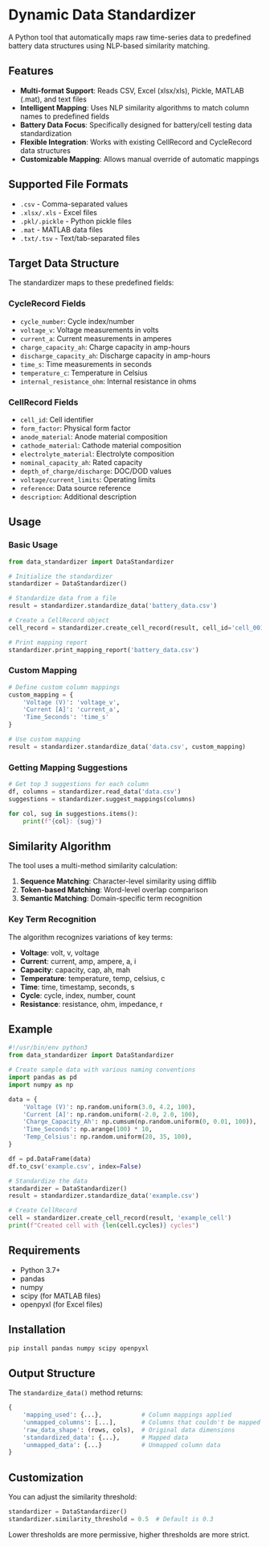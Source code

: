 # Dynamic Data Standardizer

A Python tool that automatically maps raw time-series data to predefined battery data structures using NLP-based similarity matching.

## Features

- **Multi-format Support**: Reads CSV, Excel (xlsx/xls), Pickle, MATLAB (.mat), and text files
- **Intelligent Mapping**: Uses NLP similarity algorithms to match column names to predefined fields
- **Battery Data Focus**: Specifically designed for battery/cell testing data standardization
- **Flexible Integration**: Works with existing CellRecord and CycleRecord data structures
- **Customizable Mapping**: Allows manual override of automatic mappings

## Supported File Formats

- `.csv` - Comma-separated values
- `.xlsx/.xls` - Excel files
- `.pkl/.pickle` - Python pickle files
- `.mat` - MATLAB data files
- `.txt/.tsv` - Text/tab-separated files

## Target Data Structure

The standardizer maps to these predefined fields:

### CycleRecord Fields
- `cycle_number`: Cycle index/number
- `voltage_v`: Voltage measurements in volts
- `current_a`: Current measurements in amperes
- `charge_capacity_ah`: Charge capacity in amp-hours
- `discharge_capacity_ah`: Discharge capacity in amp-hours
- `time_s`: Time measurements in seconds
- `temperature_c`: Temperature in Celsius
- `internal_resistance_ohm`: Internal resistance in ohms

### CellRecord Fields
- `cell_id`: Cell identifier
- `form_factor`: Physical form factor
- `anode_material`: Anode material composition
- `cathode_material`: Cathode material composition
- `electrolyte_material`: Electrolyte composition
- `nominal_capacity_ah`: Rated capacity
- `depth_of_charge/discharge`: DOC/DOD values
- `voltage/current_limits`: Operating limits
- `reference`: Data source reference
- `description`: Additional description

## Usage

### Basic Usage

```python
from data_standardizer import DataStandardizer

# Initialize the standardizer
standardizer = DataStandardizer()

# Standardize data from a file
result = standardizer.standardize_data('battery_data.csv')

# Create a CellRecord object
cell_record = standardizer.create_cell_record(result, cell_id='cell_001')

# Print mapping report
standardizer.print_mapping_report('battery_data.csv')
```

### Custom Mapping

```python
# Define custom column mappings
custom_mapping = {
    'Voltage (V)': 'voltage_v',
    'Current [A]': 'current_a',
    'Time_Seconds': 'time_s'
}

# Use custom mapping
result = standardizer.standardize_data('data.csv', custom_mapping)
```

### Getting Mapping Suggestions

```python
# Get top 3 suggestions for each column
df, columns = standardizer.read_data('data.csv')
suggestions = standardizer.suggest_mappings(columns)

for col, sug in suggestions.items():
    print(f"{col}: {sug}")
```

## Similarity Algorithm

The tool uses a multi-method similarity calculation:

1. **Sequence Matching**: Character-level similarity using difflib
2. **Token-based Matching**: Word-level overlap comparison
3. **Semantic Matching**: Domain-specific term recognition

### Key Term Recognition

The algorithm recognizes variations of key terms:
- **Voltage**: volt, v, voltage
- **Current**: current, amp, ampere, a, i
- **Capacity**: capacity, cap, ah, mah
- **Temperature**: temperature, temp, celsius, c
- **Time**: time, timestamp, seconds, s
- **Cycle**: cycle, index, number, count
- **Resistance**: resistance, ohm, impedance, r

## Example

```python
#!/usr/bin/env python3
from data_standardizer import DataStandardizer

# Create sample data with various naming conventions
import pandas as pd
import numpy as np

data = {
    'Voltage (V)': np.random.uniform(3.0, 4.2, 100),
    'Current [A]': np.random.uniform(-2.0, 2.0, 100),
    'Charge_Capacity_Ah': np.cumsum(np.random.uniform(0, 0.01, 100)),
    'Time_Seconds': np.arange(100) * 10,
    'Temp_Celsius': np.random.uniform(20, 35, 100),
}

df = pd.DataFrame(data)
df.to_csv('example.csv', index=False)

# Standardize the data
standardizer = DataStandardizer()
result = standardizer.standardize_data('example.csv')

# Create CellRecord
cell = standardizer.create_cell_record(result, 'example_cell')
print(f"Created cell with {len(cell.cycles)} cycles")
```

## Requirements

- Python 3.7+
- pandas
- numpy
- scipy (for MATLAB files)
- openpyxl (for Excel files)

## Installation

```bash
pip install pandas numpy scipy openpyxl
```

## Output Structure

The `standardize_data()` method returns:

```python
{
    'mapping_used': {...},           # Column mappings applied
    'unmapped_columns': [...],       # Columns that couldn't be mapped
    'raw_data_shape': (rows, cols),  # Original data dimensions
    'standardized_data': {...},      # Mapped data
    'unmapped_data': {...}           # Unmapped column data
}
```

## Customization

You can adjust the similarity threshold:

```python
standardizer = DataStandardizer()
standardizer.similarity_threshold = 0.5  # Default is 0.3
```

Lower thresholds are more permissive, higher thresholds are more strict.